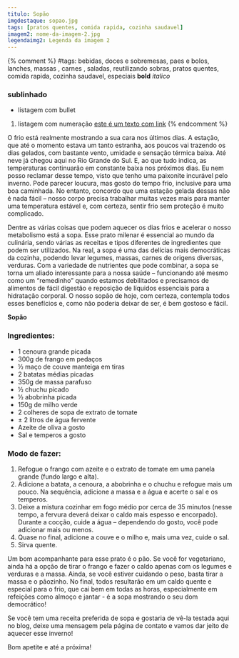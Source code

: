 ```yaml
---
titulo: Sopão
imgdestaque: sopao.jpg
tags: [pratos quentes, comida rapida, cozinha saudavel]
imagem2: nome-da-imagem-2.jpg
legendaimg2: Legenda da imagem 2
---
```

{% comment %}
#tags: bebidas, doces e sobremesas, paes e bolos, lanches, massas , carnes , saladas, reutilizando sobras, pratos quentes, comida rapida, cozinha saudavel, especiais
**bold**
*italico*
### sublinhado
* listagem com bullet
1. listagem com numeração
[este é um texto com link](https://www.enderecodolink.com)
{% endcomment %}

O frio está realmente mostrando a sua cara nos últimos dias. A estação, que até o momento estava um tanto estranha, aos poucos vai trazendo os dias gelados, com bastante vento, umidade e sensação térmica baixa. Até neve já chegou aqui no Rio Grande do Sul. E, ao que tudo indica, as temperaturas continuarão em constante baixa nos próximos dias. Eu nem posso reclamar desse tempo, visto que tenho uma paixonite incurável pelo inverno. Pode parecer loucura, mas gosto do tempo frio, inclusive para uma boa caminhada. No entanto, concordo que uma estação gelada dessas não é nada fácil – nosso corpo precisa trabalhar muitas vezes mais para manter uma temperatura estável e, com certeza, sentir frio sem proteção é muito complicado. 

Dentre as várias coisas que podem aquecer os dias frios e acelerar o nosso metabolismo está a sopa. Esse prato milenar é essencial ao mundo da culinária, sendo várias as receitas e tipos diferentes de ingredientes que podem ser utilizados. Na real, a sopa é uma das delícias mais democráticas da cozinha, podendo levar legumes, massas, carnes de origens diversas, verduras. Com a variedade de nutrientes que pode combinar, a sopa se torna um aliado interessante para a nossa saúde – funcionando até mesmo como um “remedinho” quando estamos debilitados e precisamos de alimentos de fácil digestão e reposição de líquidos essenciais para a hidratação corporal. O nosso sopão de hoje, com certeza, contempla todos esses benefícios e, como não poderia deixar de ser, é bem gostoso e fácil.

**Sopão**

### Ingredientes:

* 1 cenoura grande picada
* 300g de frango em pedaços
* ½ maço de couve manteiga em tiras
* 2 batatas médias picadas
* 350g de massa parafuso
* ½ chuchu picado
* ½ abobrinha picada
* 150g de milho verde 
* 2 colheres de sopa de extrato de tomate
* ± 2 litros de água fervente
* Azeite de oliva a gosto
* Sal e temperos a gosto

### Modo de fazer:

1. Refogue o frango com azeite e o extrato de tomate em uma panela grande (fundo largo e alta).
2. Adicione a batata, a cenoura, a abobrinha e o chuchu e refogue mais um pouco. Na sequência, adicione a massa e a água e acerte o sal e os temperos.
3. Deixe a mistura cozinhar em fogo médio por cerca de 35 minutos (nesse tempo, a fervura deverá deixar o caldo mais espesso e encorpado). Durante a cocção, cuide a água – dependendo do gosto, você pode adicionar mais ou menos.
4. Quase no final, adicione a couve e o milho e, mais uma vez, cuide o sal.
5. Sirva quente.

Um bom acompanhante para esse prato é o pão. Se você for vegetariano, ainda há a opção de tirar o frango e fazer o caldo apenas com os legumes e verduras e a massa. Ainda, se você estiver cuidando o peso, basta tirar a massa e o pãozinho. No final, todos resultarão em um caldo quente e especial para o frio, que cai bem em todas as horas, especialmente em refeições como almoço e jantar - é a sopa mostrando o seu dom democrático!

Se você tem uma receita preferida de sopa e gostaria de vê-la testada aqui no blog, deixe uma mensagem pela página de contato e vamos dar jeito de aquecer esse inverno!

Bom apetite e até a próxima!